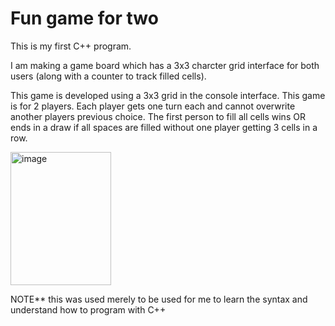 # Fun game for two
This is my first C++ program.

I am making a game board which has a 3x3 charcter grid interface for both users (along with a counter to track filled cells).

This game is developed using a 3x3 grid in the console interface.
This game is for 2 players.
Each player gets one turn each and cannot overwrite another players previous choice.
The first person to fill all cells wins OR ends in a draw if all spaces are filled without one player getting 3 cells in a row.

<img width="161" height="213" alt="image" src="https://github.com/user-attachments/assets/80f636fa-7cff-4d46-975c-16c929e14a05" />

NOTE** this was used merely to be used for me to learn the syntax and understand how to program with C++
